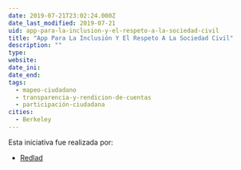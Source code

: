```yaml
---
date: 2019-07-21T23:02:24.000Z
date_last_modified: 2019-07-21
uid: app-para-la-inclusion-y-el-respeto-a-la-sociedad-civil
title: "App Para La Inclusión Y El Respeto A La Sociedad Civil"
description: ""
type: 
website: 
date_ini: 
date_end: 
tags:
  - mapeo-ciudadano
  - transparencia-y-rendicion-de-cuentas
  - participación-ciudadana
cities: 
  - Berkeley
---
```


Esta iniciativa fue realizada por:

- [Redlad](/i/redlad.html)
